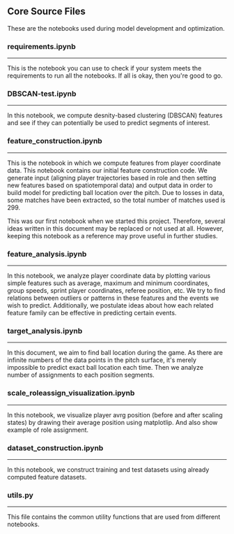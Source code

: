 ## Core Source Files
These are the notebooks used during model development and optimization.

### requirements.ipynb
----------------------
This is the notebook you can use to check if your system meets the requirements to run all the notebooks. If all is okay, then you're good to go.

### DBSCAN-test.ipynb
---------------------
In this notebook, we compute desnity-based clustering (DBSCAN) features and see if they can potentially be used to predict segments of interest.

### feature_construction.ipynb
------------------------------
This is the notebook in which we compute features from player coordinate data. This notebook contains our initial feature construction code. We generate input (aligning player trajectories based in role and then setting new features based on spatiotemporal data) and output data in order to build model for predicting ball location over the pitch. Due to losses in data, some matches have been extracted, so the total number of matches used is 299.

This was our first notebook when we started this project. Therefore, several ideas written in this document may be replaced or not used at all. However, keeping this notebook as a reference may prove useful in further studies.

### feature_analysis.ipynb
--------------------------
In this notebook, we analyze player coordinate data by plotting various simple features such as average, maximum and minimum coordinates, group speeds, sprint player coordinates, referee position, etc. We try to find relations between outliers or patterns in these features and the events we wish to predict. Additionally, we postulate ideas about how each related feature family can be effective in predicting certain events.

### target_analysis.ipynb
-------------------------
In this document, we aim to find ball location during the game. As there are infinite numbers of the data points in the pitch surface, it's merely impossible to predict exact ball location each time. Then we analyze number of assignments to each position segments.

### scale_roleassign_visualization.ipynb
----------------------------------------
In this notebook, we visualize player avrg position (before and after scaling states) by drawing their average position using matplotlip. And also show example of role assignment.

### dataset_construction.ipynb
------------------------------
In this notebook, we construct training and test datasets using already computed feature datasets.

### utils.py
------------
This file contains the common utility functions that are used from different notebooks.
